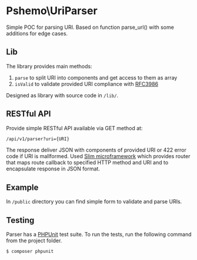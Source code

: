 Pshemo\UriParser
=========
Simple POC for parsing URI. Based on function parse_url() with some additions for edge cases.

Lib
-------

The library provides main methods:
1. `parse` to split URI into components and get access to them as array
2. `isValid` to validate provided URI compliance with [RFC3986](https://www.ietf.org/rfc/rfc3986.txt)

Designed as library with source code in ``/lib/``.

RESTful API
-------
Provide simple RESTful API available via GET method at:

```bash
/api/v1/parser?uri={URI}
```
The response deliver JSON with components of provided URI or 422 error code if URI is mallformed.
Used [Slim microframework](http://www.slimframework.com/) which provides router that maps route callback to specified 
HTTP method and URI and to encapsulate response in JSON format.

Example
--------
In `/public` directory you can find simple form to validate and parse URIs.
 
 Testing
 -------
 
 Parser has a [PHPUnit](https://phpunit.de) test suite. To run the tests, run the following command from the project folder.
 
 ```bash
 $ composer phpunit
 ```